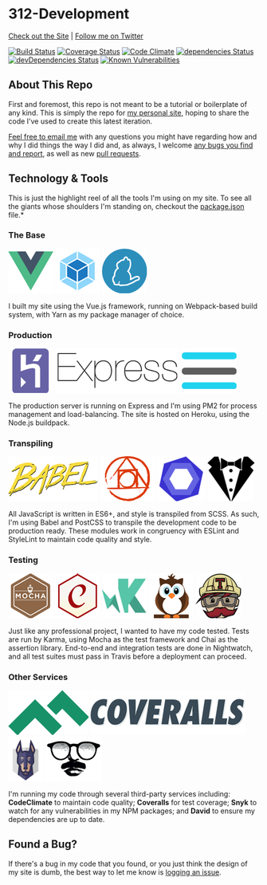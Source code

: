 # 312-Development

[Check out the Site](https://312development.com/) | [Follow me on Twitter](https://twitter.com/erikkylenielsen/)

[![Build Status](https://travis-ci.org/nielse63/312-Development.svg?branch=master)](https://travis-ci.org/nielse63/312-Development)
[![Coverage Status](https://coveralls.io/repos/github/nielse63/312-Development/badge.svg?branch=master)](https://coveralls.io/github/nielse63/312-Development?branch=master)
[![Code Climate](https://codeclimate.com/github/nielse63/312-Development/badges/gpa.svg)](https://codeclimate.com/github/nielse63/312-Development)
[![dependencies Status](https://david-dm.org/nielse63/312-Development/status.svg)](https://david-dm.org/nielse63/312-Development)
[![devDependencies Status](https://david-dm.org/nielse63/312-Development/dev-status.svg)](https://david-dm.org/nielse63/312-Development?type=dev)
[![Known Vulnerabilities](https://snyk.io/test/github/nielse63/312-development/badge.svg)](https://snyk.io/test/github/nielse63/312-development)

## About This Repo

First and foremost, this repo is not meant to be a tutorial or boilerplate of any kind. This is simply the repo for [my personal site](https://312development.com/), hoping to share the code I've used to create this latest iteration.

[Feel free to email me](mailto:erik@312development.com) with any questions you might have regarding how and why I did things the way I did and, as always, I welcome [any bugs you find and report](https://github.com/nielse63/312-Development/issues/new), as well as new [pull requests](https://github.com/nielse63/312-Development/compare).

## Technology & Tools

This is just the highlight reel of all the tools I'm using on my site. To see all the giants whose shoulders I'm standing on, checkout the [package.json](https://github.com/nielse63/312-Development/blob/master/package.json) file.*

### The Base

![Vue.js](static/img/vue.png)
![Webpack](static/img/webpack.png)
![Yarn](static/img/yarn.png)

I built my site using the Vue.js framework, running on Webpack-based build system, with Yarn as my package manager of choice.

### Production

![Heroku](static/img/heroku.png)
![Express](static/img/express.png)
![PM2](static/img/pm2.png)

The production server is running on Express and I'm using PM2 for process management and load-balancing. The site is hosted on Heroku, using the Node.js buildpack.

### Transpiling

![Babel](static/img/babel.png)
![PostCSS](static/img/postcss.png)
![ESLint](static/img/eslint.png)
![StyleLint](static/img/stylelint.png)

All JavaScript is written in ES6+, and style is transpiled from SCSS. As such, I'm using Babel and PostCSS to transpile the development code to be production ready. These modules work in congruency with ESLint and StyleLint to maintain code quality and style.

### Testing

![Mocha](static/img/mocha.png)
![Chai](static/img/chai.png)
![Karma](static/img/karma.png)
![Nightwatch](static/img/nightwatch.png)
![Travis](static/img/travis-ci.png)

Just like any professional project, I wanted to have my code tested. Tests are run by Karma, using Mocha as the test framework and Chai as the assertion library. End-to-end and integration tests are done in Nightwatch, and all test suites must pass in Travis before a deployment can proceed.

### Other Services

![CodeClimate](static/img/codeclimate.png)
![Coveralls](static/img/coveralls.png)
![Snyk](static/img/snyk.png)
![David](static/img/david.png)

I'm running my code through several third-party services including: **CodeClimate** to maintain code quality; **Coveralls** for test coverage; **Snyk** to watch for any vulnerabilities in my NPM packages; and **David** to ensure my dependencies are up to date.

## Found a Bug?

If there's a bug in my code that you found, or you just think the design of my site is dumb, the best way to let me know is [logging an issue](https://github.com/nielse63/312-Development/issues/new).
